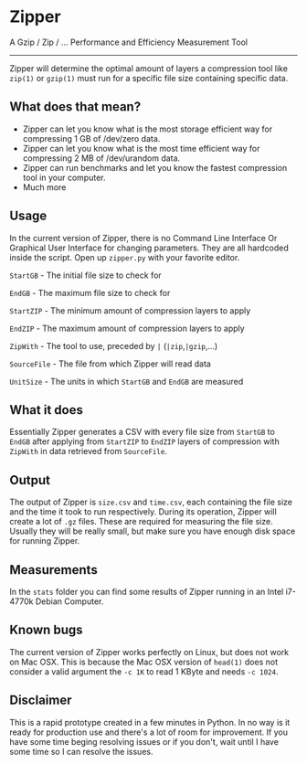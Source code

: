 # Zipper
A Gzip / Zip / ... Performance and Efficiency Measurement Tool

-----

Zipper will determine the optimal amount of layers a compression 
tool like `zip(1)` or `gzip(1)` must run for a specific file size 
containing specific data.

## What does that mean?

- Zipper can let you know what is the most storage efficient 
way for compressing 1 GB of /dev/zero data.
- Zipper can let you know what is the most time efficient way
for compressing 2 MB of /dev/urandom data.
- Zipper can run benchmarks and let you know the fastest
compression tool in your computer.
- Much more

## Usage

In the current version of Zipper, there is no Command Line Interface
Or Graphical User Interface for changing parameters. They are all
hardcoded inside the script. Open up `zipper.py` with your favorite
editor.

`StartGB` - The initial file size to check for

`EndGB` - The maximum file size to check for

`StartZIP` - The minimum amount of compression layers to apply

`EndZIP` - The maximum amount of compression layers to apply

`ZipWith` - The tool to use, preceded by `|` (`|zip`,`|gzip`,...)

`SourceFile` - The file from which Zipper will read data

`UnitSize` - The units in which `StartGB` and `EndGB` are measured

## What it does
Essentially Zipper generates a CSV with every file size from `StartGB` to `EndGB`
after applying from `StartZIP` to `EndZIP` layers of compression with `ZipWith` in
data retrieved from `SourceFile`.

## Output
The output of Zipper is `size.csv` and `time.csv`, each containing the
file size and the time it took to run respectively. During its operation,
Zipper will create a lot of `.gz` files. These are required for measuring
the file size. Usually they will be really small, but make sure you have enough
disk space for running Zipper.

## Measurements
In the `stats` folder you can find some results of Zipper running in an
Intel i7-4770k Debian Computer.

## Known bugs
The current version of Zipper works perfectly on Linux, but does not work on
Mac OSX. This is because the Mac OSX version of `head(1)` does not consider a 
valid argument the `-c 1K` to read 1 KByte and needs `-c 1024`. 

## Disclaimer
This is a rapid prototype created in a few minutes in Python. In no way is it
ready for production use and there's a lot of room for improvement. If you have 
some time beging resolving issues or if you don't, wait until I have some time
so I can resolve the issues.
